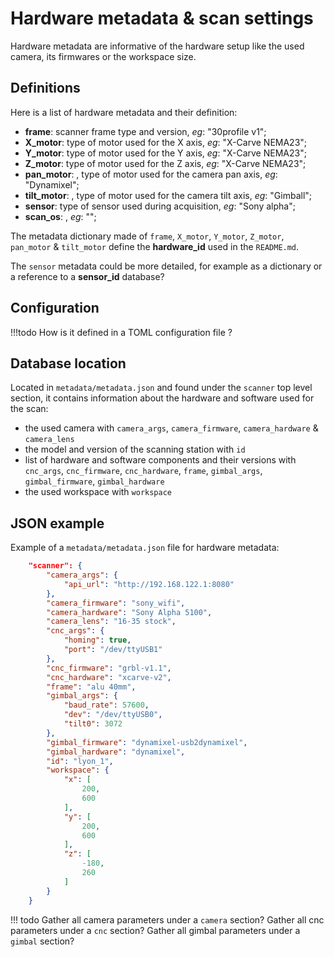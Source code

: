 Hardware metadata & scan settings
=================================
Hardware metadata are informative of the hardware setup like the used camera, its firmwares or the workspace size.

## Definitions
Here is a list of hardware metadata and their definition:

* **frame**: scanner frame type and version, _eg_: "30profile v1";
* **X_motor**: type of motor used for the X axis, _eg_: "X-Carve NEMA23";
* **Y_motor**: type of motor used for the Y axis, _eg_: "X-Carve NEMA23";
* **Z_motor**: type of motor used for the Z axis, _eg_: "X-Carve NEMA23";
* **pan_motor**: , type of motor used for the camera pan axis, _eg_: "Dynamixel";
* **tilt_motor**: , type of motor used for the camera tilt axis, _eg_: "Gimball";
* **sensor**: type of sensor used during acquisition, _eg_: "Sony alpha";
* **scan_os**: , _eg_: "";

The metadata dictionary made of `frame`, `X_motor`, `Y_motor`, `Z_motor`, `pan_motor` & `tilt_motor` define the **hardware_id** used in the `README.md`.

The `sensor` metadata could be more detailed, for example as a dictionary or a reference to a **sensor_id** database?

## Configuration

!!!todo
    How is it defined in a TOML configuration file ?

## Database location
Located in `metadata/metadata.json` and found under the `scanner` top level section, it contains information about the hardware and software used for the scan:

* the used camera with `camera_args`, `camera_firmware`,  `camera_hardware` &  `camera_lens`
* the model and version of the scanning station with `id`
* list of hardware and software components and their versions with `cnc_args`, `cnc_firmware`, `cnc_hardware`, `frame`, `gimbal_args`, `gimbal_firmware`, `gimbal_hardware`
* the used workspace with `workspace`


## JSON example
Example of a `metadata/metadata.json` file for hardware metadata:
```json
    "scanner": {
        "camera_args": {
            "api_url": "http://192.168.122.1:8080"
        },
        "camera_firmware": "sony_wifi",
        "camera_hardware": "Sony Alpha 5100",
        "camera_lens": "16-35 stock",
        "cnc_args": {
            "homing": true,
            "port": "/dev/ttyUSB1"
        },
        "cnc_firmware": "grbl-v1.1",
        "cnc_hardware": "xcarve-v2",
        "frame": "alu 40mm",
        "gimbal_args": {
            "baud_rate": 57600,
            "dev": "/dev/ttyUSB0",
            "tilt0": 3072
        },
        "gimbal_firmware": "dynamixel-usb2dynamixel",
        "gimbal_hardware": "dynamixel",
        "id": "lyon_1",
        "workspace": {
            "x": [
                200,
                600
            ],
            "y": [
                200,
                600
            ],
            "z": [
                -180,
                260
            ]
        }
    }
```

!!! todo
    Gather all camera parameters under a `camera` section?
    Gather all cnc parameters under a `cnc` section?
    Gather all gimbal parameters under a `gimbal` section?

